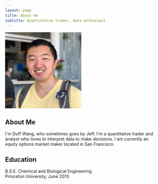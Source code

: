 ```yaml
---
layout: page
title: About me
subtitle: Quantitative trader, data enthusiast
---
```


<img src="/img/profile.jpg" width="250px"/>

## About Me

I'm Duff Wang, who sometimes goes by Jeff. I'm a quantitative trader and analyst who loves to interpret data to make decisions. I am currently an equity options market maker located in San Francisco.

## Education

B.S.E. Chemical and Biological Engineering<br>
Princeton University, June 2013